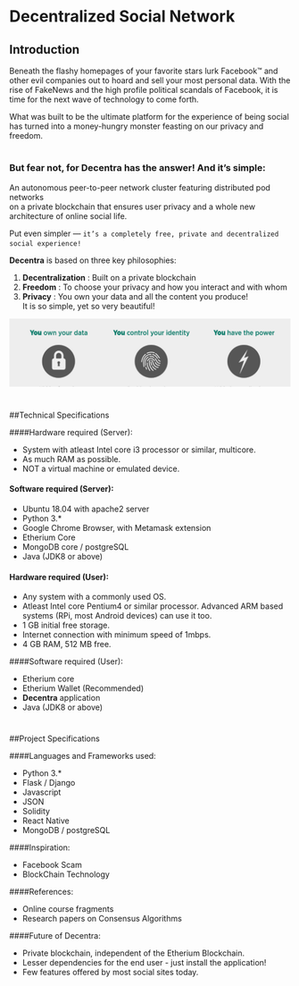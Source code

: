 # Decentralized Social Network
## Introduction
Beneath the flashy homepages of your favorite stars lurk Facebook™ and other evil companies out to hoard and sell your most personal data. With the rise of FakeNews and the high profile political scandals of Facebook, it is time for the next wave of technology to come forth.  

What was built to be the ultimate platform for the experience of being social has turned into a money-hungry monster feasting on our privacy and freedom.

#
### But fear not, for **Decentra** has the answer! And it’s simple:  

An autonomous peer-to-peer network cluster featuring distributed pod networks  
on a private blockchain that ensures user privacy and a whole new architecture of online social life. 

Put even simpler — `it’s a completely free, private and decentralized social experience!`

**Decentra** is based on three key philosophies:
1. **Decentralization** : Built on a private blockchain
2. **Freedom** : To choose your privacy and how you interact and with whom
3. **Privacy** : You own your data and all the content you produce!  
It is so simple, yet so very beautiful! 

![ALT-Text](screenshot.png)

#
##Technical Specifications

####Hardware required (Server):
- System with atleast Intel core i3 processor or similar, multicore.
- As much RAM as possible.
- NOT a virtual machine or emulated device.

#### Software required (Server):
- Ubuntu 18.04 with apache2 server
- Python 3.*
- Google Chrome Browser, with Metamask extension
- Etherium Core
- MongoDB core / postgreSQL
- Java (JDK8 or above)


#### Hardware required (User):
- Any system with a commonly used OS.
- Atleast Intel core Pentium4 or similar processor. Advanced ARM based systems (RPi, most Android devices) can use it too.
- 1 GB initial free storage.
- Internet connection with minimum speed of 1mbps.
- 4 GB RAM, 512 MB free.

####Software required (User):
- Etherium core
- Etherium Wallet (Recommended)
- **Decentra** application
- Java (JDK8 or above)

#
##Project Specifications

####Languages and Frameworks used:
- Python 3.*
- Flask / Django
- Javascript
- JSON
- Solidity
- React Native
- MongoDB / postgreSQL

####Inspiration:
- Facebook Scam
- BlockChain Technology

####References:
- Online course fragments
- Research papers on Consensus Algorithms

####Future of Decentra:
- Private blockchain, independent of the Etherium Blockchain.
- Lesser dependencies for the end user - just install the application!
- Few features offered by most social sites today.
